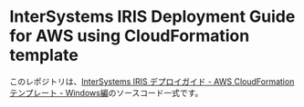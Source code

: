 # InterSystems IRIS Deployment Guide for AWS using CloudFormation template

このレポジトリは、[InterSystems IRIS デプロイガイド - AWS CloudFormation テンプレート - Windows編](https://jp.community.intersystems.com/node/488991)のソースコード一式です。
